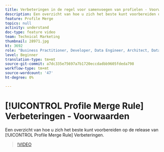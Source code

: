 ```yaml
---
title: Verbeteringen in de regel voor samenvoegen van profielen - Voorwaarden
description: Een overzicht van hoe u zich het beste kunt voorbereiden op de release van de Verbeteringen van de regel voor het samenvoegen van profielen.
feature: Profile Merge
topics: null
activity: understand
doc-type: feature video
team: Technical Marketing
thumbnail: 28971.jpg
kt: 3692
role: "Business Practitioner, Developer, Data Engineer, Architect, Data Architect, Administrator, Leader"
level: Beginner
translation-type: tm+mt
source-git-commit: a7dc335e75697a7b1720eccdadbb9605fdeda798
workflow-type: tm+mt
source-wordcount: '47'
ht-degree: 0%

---
```



# [!UICONTROL Profile Merge Rule] Verbeteringen - Voorwaarden

Een overzicht van hoe u zich het beste kunt voorbereiden op de release van [!UICONTROL Profile Merge Rule] Verbeteringen.

>[!VIDEO](https://video.tv.adobe.com/v/28971/?quality=12)
